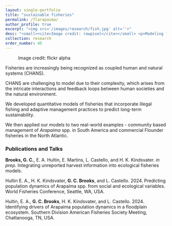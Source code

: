 ```yaml
---
layout: single-portfolio
title: "sustainable fisheries"
permalink: /flarapaima/
author_profile: true
excerpt: "<img src='/images/research/fish.jpg' alt=''>"
desc: "<small><cite>Image credit: rawpixel</cite></small> <p>Modeling fisheries as coupled human and natural systems to safeguard social and ecological sustainability</p>"
collection: research
order_number: 45
---
```


<figure class="align-right">
  <img src="{{ site.url }}{{ site.baseurl }}/images/research/flounder.jpg" alt="">
  <figcaption>Image credit: flickr alpha</figcaption>
</figure> 

Fisheries are increasingly being recognized as coupled human and natural systems (CHANS).

CHANS are challenging to model due to their complexity, which arises from the intricate interactions and feedback loops between human societies and the natural environment.

We developed quantitative models of fisheries that incorporate illegal fishing and adaptive management practices to predict long-term sustainability. 

We then applied our models to two real-world examples - community based management of _Arapaima_ spp. in South America and commercial Flounder fisheries in the North Atlantic.

### Publications and Talks
**Brooks, G. C.**, E. A. Hultin, E. Martins, L. Castello, and H. K. Kindsvater.  _in prep_. Integrating unreported harvest information into ecological fisheries models. 

Hultin E. A., H. K. Kindsvater, **G. C. Brooks**, and L. Castello. 2024. Predicting population dynamics of Arapaima spp. from social and ecological variables. World Fisheries Conference, Seattle, WA, USA.

Hultin, E. A., **G. C. Brooks**, H. K. Kindsvater, and L. Castello. 2024. Identifying drivers of Arapaima population dynamics in a floodplain ecosystem. Southern Division American Fisheries Society Meeting, Chattanooga, TN, USA.
